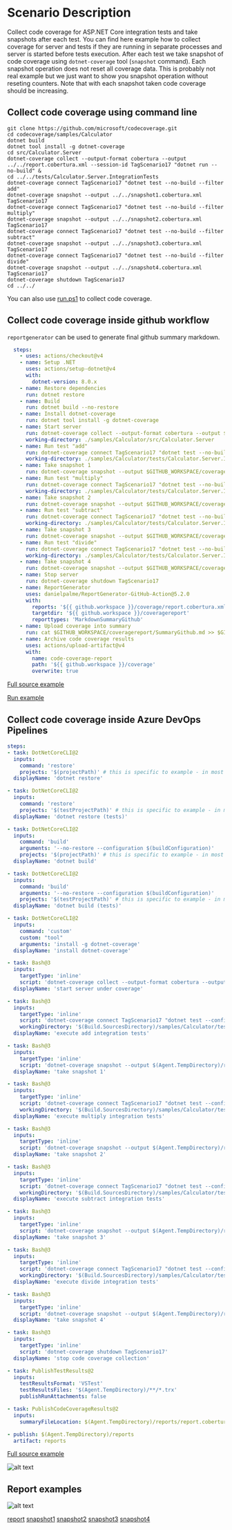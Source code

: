 # Scenario Description

Collect code coverage for ASP.NET Core integration tests and take snapshots after each test. You can find here example how to collect coverage for server and tests if they are running in separate processes and server is started before tests execution. After each test we take snapshot of code coverage using `dotnet-coverage` tool (`snapshot` command). Each snapshot operation does not reset all coverage data. This is probably not real example but we just want to show you snapshot operation without reseting counters. Note that with each snapshot taken code coverage should be increasing.

## Collect code coverage using command line

```shell
git clone https://github.com/microsoft/codecoverage.git
cd codecoverage/samples/Calculator
dotnet build
dotnet tool install -g dotnet-coverage
cd src/Calculator.Server
dotnet-coverage collect --output-format cobertura --output ../../report.cobertura.xml --session-id TagScenario17 "dotnet run --no-build" &
cd ../../tests/Calculator.Server.IntegrationTests
dotnet-coverage connect TagScenario17 "dotnet test --no-build --filter add"
dotnet-coverage snapshot --output ../../snapshot1.cobertura.xml TagScenario17
dotnet-coverage connect TagScenario17 "dotnet test --no-build --filter multiply"
dotnet-coverage snapshot --output ../../snapshot2.cobertura.xml TagScenario17
dotnet-coverage connect TagScenario17 "dotnet test --no-build --filter subtract"
dotnet-coverage snapshot --output ../../snapshot3.cobertura.xml TagScenario17
dotnet-coverage connect TagScenario17 "dotnet test --no-build --filter divide"
dotnet-coverage snapshot --output ../../snapshot4.cobertura.xml TagScenario17
dotnet-coverage shutdown TagScenario17
cd ../../
```

You can also use [run.ps1](run.ps1) to collect code coverage.

## Collect code coverage inside github workflow

`reportgenerator` can be used to generate final github summary markdown.

```yml
  steps:
    - uses: actions/checkout@v4
    - name: Setup .NET
      uses: actions/setup-dotnet@v4
      with:
        dotnet-version: 8.0.x
    - name: Restore dependencies
      run: dotnet restore
    - name: Build
      run: dotnet build --no-restore
    - name: Install dotnet-coverage
      run: dotnet tool install -g dotnet-coverage
    - name: Start server
      run: dotnet-coverage collect --output-format cobertura --output $GITHUB_WORKSPACE/coverage/report.cobertura.xml --session-id TagScenario17 "dotnet run --no-build" &
      working-directory: ./samples/Calculator/src/Calculator.Server
    - name: Run test "add"
      run: dotnet-coverage connect TagScenario17 "dotnet test --no-build --filter add"
      working-directory: ./samples/Calculator/tests/Calculator.Server.IntegrationTests
    - name: Take snapshot 1
      run: dotnet-coverage snapshot --output $GITHUB_WORKSPACE/coverage/snapshot1.cobertura.xml TagScenario17
    - name: Run test "multiply"
      run: dotnet-coverage connect TagScenario17 "dotnet test --no-build --filter multiply"
      working-directory: ./samples/Calculator/tests/Calculator.Server.IntegrationTests
    - name: Take snapshot 2
      run: dotnet-coverage snapshot --output $GITHUB_WORKSPACE/coverage/snapshot2.cobertura.xml TagScenario17
    - name: Run test "subtract"
      run: dotnet-coverage connect TagScenario17 "dotnet test --no-build --filter subtract"
      working-directory: ./samples/Calculator/tests/Calculator.Server.IntegrationTests
    - name: Take snapshot 3
      run: dotnet-coverage snapshot --output $GITHUB_WORKSPACE/coverage/snapshot3.cobertura.xml TagScenario17
    - name: Run test "divide"
      run: dotnet-coverage connect TagScenario17 "dotnet test --no-build --filter divide"
      working-directory: ./samples/Calculator/tests/Calculator.Server.IntegrationTests
    - name: Take snapshot 4
      run: dotnet-coverage snapshot --output $GITHUB_WORKSPACE/coverage/snapshot4.cobertura.xml TagScenario17
    - name: Stop server
      run: dotnet-coverage shutdown TagScenario17
    - name: ReportGenerator
      uses: danielpalme/ReportGenerator-GitHub-Action@5.2.0
      with:
        reports: '${{ github.workspace }}/coverage/report.cobertura.xml'
        targetdir: '${{ github.workspace }}/coveragereport'
        reporttypes: 'MarkdownSummaryGithub'
    - name: Upload coverage into summary
      run: cat $GITHUB_WORKSPACE/coveragereport/SummaryGithub.md >> $GITHUB_STEP_SUMMARY
    - name: Archive code coverage results
      uses: actions/upload-artifact@v4
      with:
        name: code-coverage-report
        path: '${{ github.workspace }}/coverage'
        overwrite: true
```

[Full source example](../../../../.github/workflows/Calculator_Scenario17.yml)

[Run example](../../../../../../actions/workflows/Calculator_Scenario17.yml)

## Collect code coverage inside Azure DevOps Pipelines

```yml
steps:
- task: DotNetCoreCLI@2
  inputs:
    command: 'restore'
    projects: '$(projectPath)' # this is specific to example - in most cases not needed
  displayName: 'dotnet restore'

- task: DotNetCoreCLI@2
  inputs:
    command: 'restore'
    projects: '$(testProjectPath)' # this is specific to example - in most cases not needed
  displayName: 'dotnet restore (tests)'

- task: DotNetCoreCLI@2
  inputs:
    command: 'build'
    arguments: '--no-restore --configuration $(buildConfiguration)'
    projects: '$(projectPath)' # this is specific to example - in most cases not needed
  displayName: 'dotnet build'

- task: DotNetCoreCLI@2
  inputs:
    command: 'build'
    arguments: '--no-restore --configuration $(buildConfiguration)'
    projects: '$(testProjectPath)' # this is specific to example - in most cases not needed
  displayName: 'dotnet build (tests)'

- task: DotNetCoreCLI@2
  inputs:
    command: 'custom'
    custom: "tool"
    arguments: 'install -g dotnet-coverage'
  displayName: 'install dotnet-coverage'

- task: Bash@3
  inputs:
    targetType: 'inline'
    script: 'dotnet-coverage collect --output-format cobertura --output $(Agent.TempDirectory)/reports/report.cobertura.xml --session-id TagScenario17 "dotnet run --project $(projectPath) --no-build" &'
  displayName: 'start server under coverage'

- task: Bash@3
  inputs:
    targetType: 'inline'
    script: 'dotnet-coverage connect TagScenario17 "dotnet test --configuration $(buildConfiguration) --filter add --no-build --logger trx --results-directory $(Agent.TempDirectory)"'
    workingDirectory: '$(Build.SourcesDirectory)/samples/Calculator/tests/Calculator.Server.IntegrationTests/'
  displayName: 'execute add integration tests'

- task: Bash@3
  inputs:
    targetType: 'inline'
    script: 'dotnet-coverage snapshot --output $(Agent.TempDirectory)/reports/snapshot1.cobertura.xml TagScenario17'
  displayName: 'take snapshot 1'

- task: Bash@3
  inputs:
    targetType: 'inline'
    script: 'dotnet-coverage connect TagScenario17 "dotnet test --configuration $(buildConfiguration) --filter multiply --no-build --logger trx --results-directory $(Agent.TempDirectory)"'
    workingDirectory: '$(Build.SourcesDirectory)/samples/Calculator/tests/Calculator.Server.IntegrationTests/'
  displayName: 'execute multiply integration tests'

- task: Bash@3
  inputs:
    targetType: 'inline'
    script: 'dotnet-coverage snapshot --output $(Agent.TempDirectory)/reports/snapshot2.cobertura.xml TagScenario17'
  displayName: 'take snapshot 2'

- task: Bash@3
  inputs:
    targetType: 'inline'
    script: 'dotnet-coverage connect TagScenario17 "dotnet test --configuration $(buildConfiguration) --filter subtract --no-build --logger trx --results-directory $(Agent.TempDirectory)"'
    workingDirectory: '$(Build.SourcesDirectory)/samples/Calculator/tests/Calculator.Server.IntegrationTests/'
  displayName: 'execute subtract integration tests'

- task: Bash@3
  inputs:
    targetType: 'inline'
    script: 'dotnet-coverage snapshot --output $(Agent.TempDirectory)/reports/snapshot3.cobertura.xml TagScenario17'
  displayName: 'take snapshot 3'

- task: Bash@3
  inputs:
    targetType: 'inline'
    script: 'dotnet-coverage connect TagScenario17 "dotnet test --configuration $(buildConfiguration) --filter divide --no-build --logger trx --results-directory $(Agent.TempDirectory)"'
    workingDirectory: '$(Build.SourcesDirectory)/samples/Calculator/tests/Calculator.Server.IntegrationTests/'
  displayName: 'execute divide integration tests'

- task: Bash@3
  inputs:
    targetType: 'inline'
    script: 'dotnet-coverage snapshot --output $(Agent.TempDirectory)/reports/snapshot4.cobertura.xml TagScenario17'
  displayName: 'take snapshot 4'

- task: Bash@3
  inputs:
    targetType: 'inline'
    script: 'dotnet-coverage shutdown TagScenario17'
  displayName: 'stop code coverage collection'

- task: PublishTestResults@2
  inputs:
    testResultsFormat: 'VSTest'
    testResultsFiles: '$(Agent.TempDirectory)/**/*.trx'
    publishRunAttachments: false

- task: PublishCodeCoverageResults@2
  inputs:
    summaryFileLocation: $(Agent.TempDirectory)/reports/report.cobertura.xml

- publish: $(Agent.TempDirectory)/reports
  artifact: reports
```

[Full source example](azure-pipelines.yml)

![alt text](azure-pipelines.jpg "Code Coverage tab in Azure DevOps pipelines")

## Report examples

![alt text](example.report.jpg "Example report")

[report](example.report.cobertura.xml)
[snapshot1](example.snapshot1.cobertura.xml)
[snapshot2](example.snapshot2.cobertura.xml)
[snapshot3](example.snapshot3.cobertura.xml)
[snapshot4](example.snapshot4.cobertura.xml)
